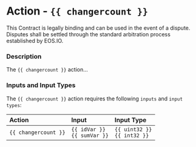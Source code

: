 # Action - `{{ changercount }}`

This Contract is legally binding and can be used in the event of a dispute. Disputes shall be settled through the standard arbitration process established by EOS.IO.

### Description

The `{{ changercount }}` action... 

### Inputs and Input Types

The `{{ changercount }}` action requires the following `inputs` and `input types`:

| Action | Input | Input Type |
|:--|:--|:--|
| `{{ changercount }}` | `{{ idVar }}`<br/>`{{ sumVar }}` | `{{ uint32 }}`<br/>`{{ int32 }}` |
